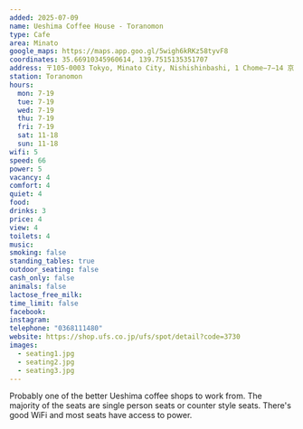 ```yaml
---
added: 2025-07-09
name: Ueshima Coffee House - Toranomon
type: Cafe
area: Minato
google_maps: https://maps.app.goo.gl/5wigh6kRKz58tyvF8
coordinates: 35.66910345960614, 139.7515135351707
address: 〒105-0003 Tokyo, Minato City, Nishishinbashi, 1 Chome−7−14 京阪神虎ノ門ビル 1F
station: Toranomon
hours:
  mon: 7-19
  tue: 7-19
  wed: 7-19
  thu: 7-19
  fri: 7-19
  sat: 11-18
  sun: 11-18
wifi: 5
speed: 66
power: 5
vacancy: 4
comfort: 4
quiet: 4
food: 
drinks: 3
price: 4
view: 4
toilets: 4
music: 
smoking: false
standing_tables: true
outdoor_seating: false
cash_only: false
animals: false
lactose_free_milk: 
time_limit: false
facebook: 
instagram: 
telephone: "0368111480" 
website: https://shop.ufs.co.jp/ufs/spot/detail?code=3730
images:
  - seating1.jpg
  - seating2.jpg
  - seating3.jpg
---
```


Probably one of the better Ueshima coffee shops to work from. The majority of the seats are single person seats or counter style seats. There's good WiFi and most seats have access to power.
